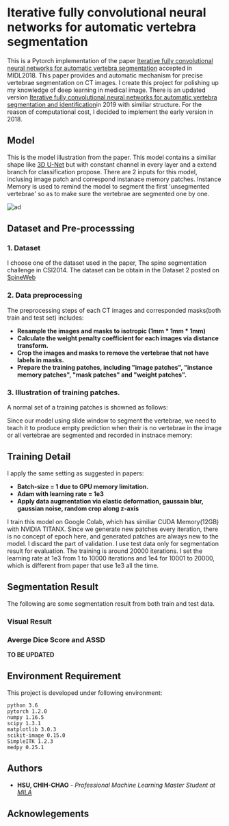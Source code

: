 # Iterative fully convolutional neural networks for automatic vertebra segmentation
This is a Pytorch implementation of the paper [Iterative fully convolutional neural networks for automatic vertebra segmentation](https://openreview.net/forum?id=S1NnlZnjG) accepted in MIDL2018. This paper provides and automatic mechanism for precise vertebrae segmentation on CT images. I create this project for polishing up my knowledge of deep learning in medical image. There is an updated version [Iterative fully convolutional neural networks for automatic vertebra segmentation and identification](https://arxiv.org/abs/1804.04383)in 2019 with similiar structure. For the reason of computational cost, I decided to implement the early version in 2018.

## Model
This is the model illustration from the paper. This model contains a similiar shape like [3D U-Net](https://arxiv.org/abs/1606.06650) but with constant channel in every layer and a extend branch for classification propose. There are 2 inputs for this model, inclusing image patch and correspond instanace memory patches. Instance Memory is used to remind the model to segment the first 'unsegmented vertebrae' so as to make sure the vertebrae are segmented one by one.

![ad](https://github.com/leohsuofnthu/Pytorch-IterativeFCN/blob/master/imgs/model.png)

## Dataset and Pre-processsing

### 1. Dataset
I choose one of the dataset used in the paper, The spine segmentation challenge in CSI2014. The dataset can be obtain in the Dataset 2 posted on [SpineWeb](http://spineweb.digitalimaginggroup.ca/spineweb/index.php?n=Main.Datasets#Dataset_2.3A_Spine_and_Vertebrae_Segmentation)

### 2. Data preprocessing
The preprocessing steps of each CT images and corresponded masks(both train and test set) includes:
* **Resample the images and masks to isotropic (1mm * 1mm * 1mm)**
* **Calculate the weight penalty coefficient for each images via distance transform.**
* **Crop the images and masks to remove the vertebrae that not have labels in masks.**
* **Prepare the training patches, including "image patches", "instance memory patches", "mask patches" and "weight patches".**

### 3. Illustration of training patches.
A normal set of a training patches is showned as follows:



Since our model using slide window to segment the vertebrae, we need to teach it to produce empty prediction when their is no vertebrae in the image or all vertebrae are segmented and recorded in instnace memory:


## Training Detail
I apply the same setting as suggested in papers:
* **Batch-size = 1 due to GPU memory limitation.**
* **Adam with learning rate = 1e3**
* **Apply data augmentation via elastic deformation, gaussain blur, gaussian noise, random crop along z-axis**

I train this model on Google Colab, which has similiar CUDA Memory(12GB) with NVIDIA TITANX. Since we generate new patches every iteration, there is no concept of epoch here, and generated patches are always new to the model. I discard the part of validation. I use test data only for segmentation result for evaluation. The training is around 20000 iterations. I set the learning rate at 1e3 from 1 to 10000 iterations and 1e4 for 10001 to 20000, which is different from paper that use 1e3 all the time. 

## Segmentation Result
The following are some segmentation result from both train and test data.


### Visual Result

### Averge Dice Score and ASSD
**TO BE UPDATED**

## Environment Requirement
This project is developed under following environment:
```
python 3.6
pytorch 1.2.0
numpy 1.16.5
scipy 1.3.1
matplotlib 3.0.3
scikit-image 0.15.0
SimpleITK 1.2.3
medpy 0.25.1
```

## Authors

* **HSU, CHIH-CHAO** - *Professional Machine Learning Master Student at [MILA](https://mila.quebec/)* 

## Acknowlegements
